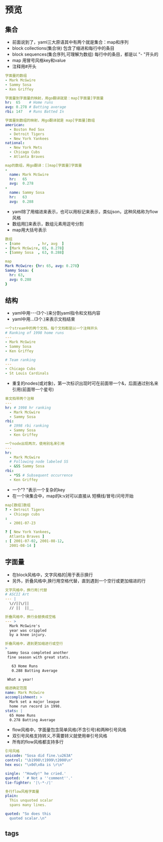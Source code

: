 # 预览

## 集合

- 前面说到了，yaml三大原语其中有两个就是集合：map和序列
- block collections(集合块) 包含了缩进和每行中的条目
- block sequences(集合序列,可理解为数组) 每行中的条目，都是以 "- "开头的
- map 用冒号风格key和value
- 注释用#开头

```yaml
字面量的数组
- Mark McGwire
- Sammy Sosa
- Ken Griffey

字面量到字面量的映射，用go翻译就是：map[字面量]字面量
hr:  65    # Home runs
avg: 0.278 # Batting average
rbi: 147   # Runs Batted In

字面量到数组的映射，用go翻译就是 map[字面量]数组
american:
  - Boston Red Sox
  - Detroit Tigers
  - New York Yankees
national:
  - New York Mets
  - Chicago Cubs
  - Atlanta Braves

map的数组，用go翻译：[]map[字面量]字面量
-
  name: Mark McGwire
  hr:   65
  avg:  0.278
-
  name: Sammy Sosa
  hr:   63
  avg:  0.288
```

- yaml除了用缩进来表示，也可以用标记来表示，类似json，这种风格称为flow风格
- 数组用[]来表示，数组元素用逗号分割
- map用大括号表示

```yaml
数组
- [name        , hr, avg  ]
- [Mark McGwire, 65, 0.278]
- [Sammy Sosa  , 63, 0.288]

map
Mark McGwire: {hr: 65, avg: 0.278}
Sammy Sosa: {
  hr: 63,
  avg: 0.288
}
```

## 结构

- yaml中用---(3个-)来分割yaml指令和文档内容
- yaml中用...(3个.)来表示文档结束

```yaml
一个stream中的两个文档，每个文档都是以一个注释开头
# Ranking of 1998 home runs
---
- Mark McGwire
- Sammy Sosa
- Ken Griffey

# Team ranking
---
- Chicago Cubs
- St Louis Cardinals

```

- 重复的nodes(或对象)，第一次标识出现时可在前面带一个&，后面通过别名来引用(前面带一个星号)

```yaml
单文档带两个注释
---
hr: # 1998 hr ranking
  - Mark McGwire
  - Sammy Sosa
rbi:
  # 1998 rbi ranking
  - Sammy Sosa
  - Ken Griffey

一个node出现两次，使用别名来引用
---
hr:
  - Mark McGwire
  # Following node labeled SS
  - &SS Sammy Sosa
rbi:
  - *SS # Subsequent occurrence
  - Ken Griffey
```

- 一个"? "表示一个复杂的key
- 在一个块集合中，map的k:v对可以直接从 短横线/冒号/问号开始

```yaml
map[数组]数组
? - Detroit Tigers
  - Chicago cubs
:
  - 2001-07-23

? [ New York Yankees,
  Atlanta Braves ]
: [ 2001-07-02, 2001-08-12,
  2001-08-14 ]


```

## 字面量

- 在block风格中，文字风格的|用于表示换行
- 另外，折叠风格中,换行用空格代替，直到遇到一个空行或更加缩进的行

```yaml
文字风格中，换行用|代替
# ASCII Art
--- |
  \//||\/||
  // ||  ||__

折叠风格中，换行会替换成空格
--- >
  Mark McGwire's
  year was crippled
  by a knee injury.

折叠风格中，遇到更加缩进行或空行
>
 Sammy Sosa completed another
 fine season with great stats.

   63 Home Runs
   0.288 Batting Average

 What a year!

缩进确定范围
name: Mark McGwire
accomplishment: >
  Mark set a major league
  home run record in 1998.
stats: |
  65 Home Runs
  0.278 Batting Average

```

- flow风格中，字面量包含简单风格(不含引号)和两种引号风格
- 双引号风格支持转义,不需要转义就使用单引号风格
- 所有的flow风格都支持多行

```yaml
引号风格
unicode: "Sosa did fine.\u263A"
control: "\b1998\t1999\t2000\n"
hex esc: "\x0d\x0a is \r\n"

single: '"Howdy!" he cried.'
quoted: ' # Not a ''comment''.'
tie-fighter: '|\-*-/|'

多行flow风格字面量
plain:
  This unquoted scalar
  spans many lines.

quoted: "So does this
  quoted scalar.\n"
```

## tags


